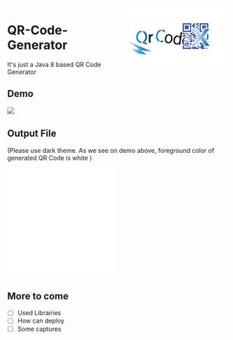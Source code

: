<img align="right" src="src\qrcodex\res\img\qrcodeX.png">

# QR-Code-Generator

It's just a Java 8 based QR Code Generator

## Demo
[![](https://img.youtube.com/vi/qgLT7QS87cQ/0.jpg)](https://www.youtube.com/watch?v=qgLT7QS87cQ "QR Code Demo")
## Output File
(Please use dark theme. As we see on demo above, foreground color of generated QR Code is white )

<img src="demo_output/qrcode_etest.png" />

## More to come
- [ ] Used Librairies
- [ ] How can deploy
- [ ] Some captures
